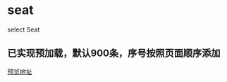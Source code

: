 # seat
select Seat


## 已实现预加载，默认900条，序号按照页面顺序添加

[预览地址](https://first12.github.io/seat/select.html "预览地址")

